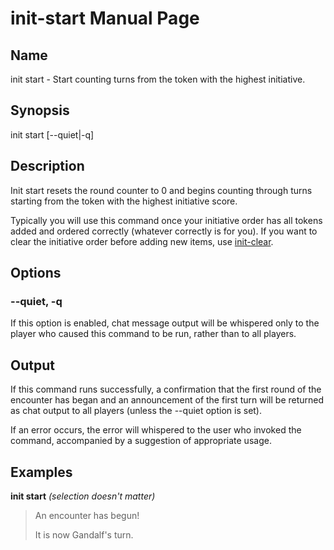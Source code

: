 
# init-start Manual Page

## Name

init start - Start counting turns from the token with the highest initiative.

## Synopsis

init start \[--quiet|-q\] 

## Description

Init start resets the round counter to 0 and begins counting through turns starting from the token with the highest initiative score. 

Typically you will use this command once your initiative order has all tokens added and ordered correctly (whatever correctly is for you). If you want to clear the initiative order before adding new items, use [init-clear](init-clear.md).

## Options

### --quiet, -q
If this option is enabled, chat message output will be whispered only to the player who caused this command to be run, rather than to all players.

## Output

If this command runs successfully, a confirmation that the first round of the encounter has began and an announcement of the first turn will be returned as chat output to all players (unless the --quiet option is set).

If an error occurs, the error will whispered to the user who invoked the command, accompanied by a suggestion of appropriate usage.

## Examples

**init start** *(selection doesn't matter)*

> An encounter has begun!
>
> It is now Gandalf's turn.
